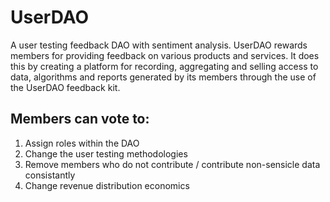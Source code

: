 # UserDAO
A user testing feedback DAO with sentiment analysis. UserDAO rewards members for providing feedback on various products and services. It does this by creating a platform for recording, aggregating and selling access to data, algorithms and reports generated by its members through the use of the UserDAO feedback kit. 

## Members can vote to:
1) Assign roles within the DAO 
2) Change the user testing methodologies 
3) Remove members who do not contribute / contribute non-sensicle data consistantly
4) Change revenue distribution economics


